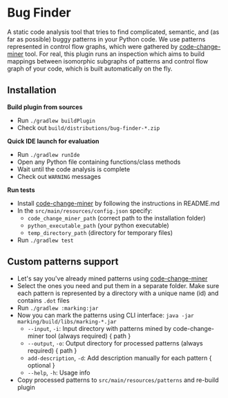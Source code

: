 # Bug Finder

A static code analysis tool that tries to find 
complicated, semantic, and (as far as possible) 
buggy patterns in your Python code. We use 
patterns represented in control flow graphs, 
which were gathered by 
[code-change-miner](https://github.com/JetBrains-Research/code-change-miner) 
tool. For real, this plugin runs an inspection which 
aims to build mappings between isomorphic subgraphs 
of patterns and control flow graph of your code, 
which is built automatically on the fly.  

## Installation

**Build plugin from sources**

 - Run `./gradlew buildPlugin`
 - Check out `build/distributions/bug-finder-*.zip`
 
**Quick IDE launch for evaluation**
 
 - Run `./gradlew runIde`
 - Open any Python file containing functions/class methods
 - Wait until the code analysis is complete
 - Check out `WARNING` messages
 
**Run tests**

 - Install [code-change-miner](https://github.com/JetBrains-Research/code-change-miner)
 by following the instructions in README.md
 - In the `src/main/resources/config.json` specify:
   - `code_change_miner_path` (correct path to the installation folder)
   - `python_executable_path` (your python executable)
   - `temp_directory_path` (directory for temporary files)
 - Run `./gradlew test`
 
## Custom patterns support

 - Let's say you've already mined patterns using [code-change-miner](https://github.com/JetBrains-Research/code-change-miner)
 - Select the ones you need and put them in a separate folder.
 Make sure each pattern is represented by a directory
 with a unique name (id) and contains `.dot` files
 - Run `./gradlew :marking:jar`
 - Now you can mark the patterns using CLI interface: `java -jar marking/build/libs/marking-*.jar` 
   - `--input`, `-i`: Input directory with patterns mined by code-change-miner tool (always required) { path }
   - `--output`, `-o`: Output directory for processed patterns (always required) { path }
   - `add-description`, `-d`: Add description manually for each pattern { optional }
   - `--help`, `-h`: Usage info
 - Copy processed patterns to `src/main/resources/patterns` and re-build plugin